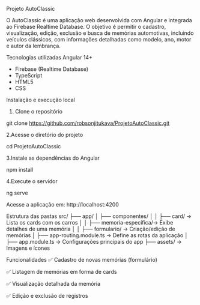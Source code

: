 Projeto AutoClassic

O AutoClassic é uma aplicação web desenvolvida com Angular e integrada ao Firebase Realtime Database. O objetivo é permitir o cadastro, visualização, edição, exclusão e busca de memórias automotivas, incluindo veículos clássicos, com informações detalhadas como modelo, ano, motor e autor da lembrança.

Tecnologias utilizadas
Angular 14+
- Firebase (Realtime Database)
- TypeScript
- HTML5
- CSS

Instalação e execução local

1. Clone o repositório
   
  git clone https://github.com/robsonjitukava/ProjetoAutoClassic.git
   
2.Acesse o diretório do projeto

  cd ProjetoAutoClassic
  
3.Instale as dependências do Angular

  npm install
  
4.Execute o servidor

  ng serve
  
Acesse a aplicação em: http://localhost:4200

Estrutura das pastas
src/
├── app/
│   ├── componentes/
│   │   ├── card/               → Lista os cards com os carros
│   │   ├── memoria-especifica/→ Exibe detalhes de uma memória
│   │   ├── formulario/         → Criação/edição de memórias
│   ├── app-routing.module.ts  → Define as rotas da aplicação
│   ├── app.module.ts          → Configurações principais do app
├── assets/                    → Imagens e ícones


Funcionalidades
✅ Cadastro de novas memórias (formulário)

✅ Listagem de memórias em forma de cards

✅ Visualização detalhada da memória

✅ Edição e exclusão de registros




